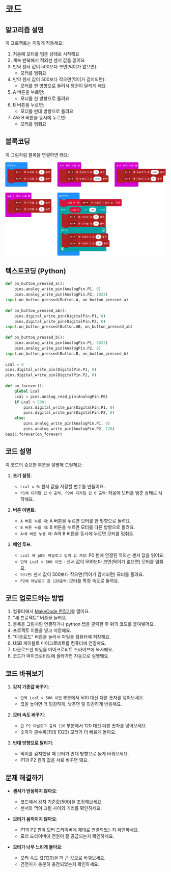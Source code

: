 # 코드

## 알고리즘 설명

이 프로젝트는 이렇게 작동해요:

1. 처음에 모터를 멈춘 상태로 시작해요
2. 계속 반복해서 적외선 센서 값을 읽어요
3. 만약 센서 값이 500보다 크면(먹이가 없으면):
   - 모터를 멈춰요
4. 만약 센서 값이 500보다 작으면(먹이가 감지되면):
   - 모터를 한 방향으로 돌려서 펭귄이 달리게 해요
5. A 버튼을 누르면:
   - 모터를 한 방향으로 돌려요
6. B 버튼을 누르면:
   - 모터를 반대 방향으로 돌려요
7. A와 B 버튼을 동시에 누르면:
   - 모터를 멈춰요

## 블록코딩

이 그림처럼 블록을 연결하면 돼요:

![code](/img/microbit-runningduck.png)

## 텍스트코딩 (Python)

```python
def on_button_pressed_a():
    pins.analog_write_pin(AnalogPin.P1, 0)
    pins.analog_write_pin(AnalogPin.P2, 1023)
input.on_button_pressed(Button.A, on_button_pressed_a)

def on_button_pressed_ab():
    pins.digital_write_pin(DigitalPin.P1, 0)
    pins.digital_write_pin(DigitalPin.P2, 0)
input.on_button_pressed(Button.AB, on_button_pressed_ab)

def on_button_pressed_b():
    pins.analog_write_pin(AnalogPin.P1, 1023)
    pins.analog_write_pin(AnalogPin.P2, 0)
input.on_button_pressed(Button.B, on_button_pressed_b)

Lcal = 0
pins.digital_write_pin(DigitalPin.P1, 0)
pins.digital_write_pin(DigitalPin.P2, 0)

def on_forever():
    global Lcal
    Lcal = pins.analog_read_pin(AnalogPin.P0)
    if Lcal > 500:
        pins.digital_write_pin(DigitalPin.P1, 0)
        pins.digital_write_pin(DigitalPin.P2, 0)
    else:
        pins.analog_write_pin(AnalogPin.P1, 0)
        pins.analog_write_pin(AnalogPin.P2, 120)
basic.forever(on_forever)
```

## 코드 설명

이 코드의 중요한 부분을 설명해 드릴게요:

1. **초기 설정**:
   - `Lcal = 0`: 센서 값을 저장할 변수를 만들어요.
   - `P1에 디지털 값 0 출력, P2에 디지털 값 0 출력`: 처음에 모터를 멈춘 상태로 시작해요.

2. **버튼 이벤트**:
   - `A 버튼 누를 때`: A 버튼을 누르면 모터를 한 방향으로 돌려요.
   - `B 버튼 누를 때`: B 버튼을 누르면 모터를 다른 방향으로 돌려요.
   - `A+B 버튼 누를 때`: A와 B 버튼을 동시에 누르면 모터를 멈춰요.

3. **메인 루프**:
   - `Lcal 에 p0의 아날로그 입력 값 저장`: P0 핀에 연결된 적외선 센서 값을 읽어요.
   - `만약 Lcal > 500 이면 `: 센서 값이 500보다 크면(먹이가 없으면) 모터를 멈춰요.
   - `아니면`: 센서 값이 500보다 작으면(먹이가 감지되면) 모터를 돌려요.
   - `P2에 아날로그 값 120출력`: 모터를 특정 속도로 돌려요.

## 코드 업로드하는 방법

1. 컴퓨터에서 [MakeCode 편집기](https://makecode.microbit.org/)를 열어요.
2. "새 프로젝트" 버튼을 눌러요.
3. 블록을 그림처럼 연결하거나 python 탭을 클릭한 후 위의 코드를 붙여넣어요.
4. 프로젝트 이름을 넣고 저장해요.
5. "다운로드" 버튼을 눌러서 파일을 컴퓨터에 저장해요.
6. USB 케이블로 마이크로비트를 컴퓨터에 연결해요.
7. 다운로드한 파일을 마이크로비트 드라이브에 복사해요.
8. 코드가 마이크로비트에 올라가면 자동으로 실행돼요.

## 코드 바꿔보기

1. **감지 기준값 바꾸기**:
   - `만약 Lcal > 500 이면` 부분에서 500 대신 다른 숫자를 넣어보세요.
   - 값을 높이면 더 민감하게, 낮추면 덜 민감하게 반응해요.

2. **모터 속도 바꾸기**:
   - `핀 P2 아날로그 출력 120` 부분에서 120 대신 다른 숫자를 넣어보세요.
   - 숫자가 클수록(최대 1023) 모터가 더 빠르게 돌아요.

3. **반대 방향으로 달리기**:
   - 먹이를 감지했을 때 모터가 반대 방향으로 돌게 바꿔보세요.
   - P1과 P2 핀의 값을 서로 바꾸면 돼요.

## 문제 해결하기

- **센서가 반응하지 않아요**: 
  - 코드에서 감지 기준값(500)을 조정해보세요.
  - 센서와 먹이 그림 사이의 거리를 확인하세요.
  
- **모터가 움직이지 않아요**:
  - P1과 P2 핀이 모터 드라이버에 제대로 연결되었는지 확인하세요.
  - 모터 드라이버에 전원이 잘 공급되는지 확인하세요.
  
- **모터가 너무 느리게 돌아요**:
  - 모터 속도 값(120)을 더 큰 값으로 바꿔보세요.
  - 건전지가 충분히 충전되었는지 확인하세요.
